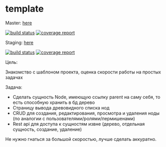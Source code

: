 # template

Master:
[here](https://template.project.internal)

[![build status](https://git.dev.internal/template/server/badges/master/build.svg)](https://git.dev.internal/template/server/commits/master)
[![coverage report](https://git.dev.internal/template/server/badges/master/coverage.svg)](https://git.dev.internal/template/server/commits/master)

Staging:
[here](http://template.dev.internal)

[![build status](https://git.dev.internal/template/server/badges/staging/build.svg)](https://git.dev.internal/template/server/commits/staging)
[![coverage report](https://git.dev.internal/template/server/badges/staging/coverage.svg)](https://git.dev.internal/template/server/commits/staging)


Цель:

Знакомство с шаблоном проекта, оценка скорости работы на простых задачах

Задача:

* Сделать сущность Node, имеющую ссылку parent на саму себя, то есть способную хранить в бд дерево
* Страницу вывода древовидного списка нод 
* CRUD для создания, редактирования, просмотра и удаления ноды (по аналогии с пользователями/ролями/пермишенами)
* Rest api для доступа к сущностям извне (дерево, отдельная сущность, создание, удаление)

Не нужно гнаться за большой скоростью, лучше сделать аккуратно.   